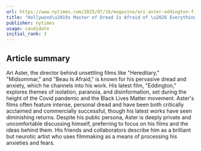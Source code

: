 ```yaml
---
url: https://www.nytimes.com/2025/07/16/magazine/ari-aster-eddington-film.html
title: "Hollywood\u2019s Master of Dread Is Afraid of \u2026 Everything"
publisher: nytimes
usage: candidate
initial_rank: 3
---
```

## Article summary
Ari Aster, the director behind unsettling films like "Hereditary," "Midsommar," and "Beau Is Afraid," is known for his pervasive dread and anxiety, which he channels into his work. His latest film, "Eddington," explores themes of isolation, paranoia, and disinformation, set during the height of the Covid pandemic and the Black Lives Matter movement. Aster's films often feature intense, personal dread and have been both critically acclaimed and commercially successful, though his latest works have seen diminishing returns. Despite his public persona, Aster is deeply private and uncomfortable discussing himself, preferring to focus on his films and the ideas behind them. His friends and collaborators describe him as a brilliant but neurotic artist who uses filmmaking as a means of processing his anxieties and fears.
